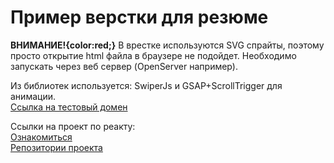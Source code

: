 # Пример верстки для резюме
<b>ВНИМАНИЕ!{color:red;}</b>
В врестке используются SVG спрайты, поэтому просто открытие html файла в браузере не подойдет. Необходимо запускать через веб сервер (OpenServer например). 

Из библиотек используется: SwiperJs и GSAP+ScrollTrigger для анимации. <br/>
[Ссылка на тестовый домен](https://cb98369.tmweb.ru/)

Ссылки на проект по реакту: <br/>
[Ознакомиться](http://89.44.199.46) <br/>
[Репозитории проекта](https://github.com/SultanMashukov/myFoodApp)
